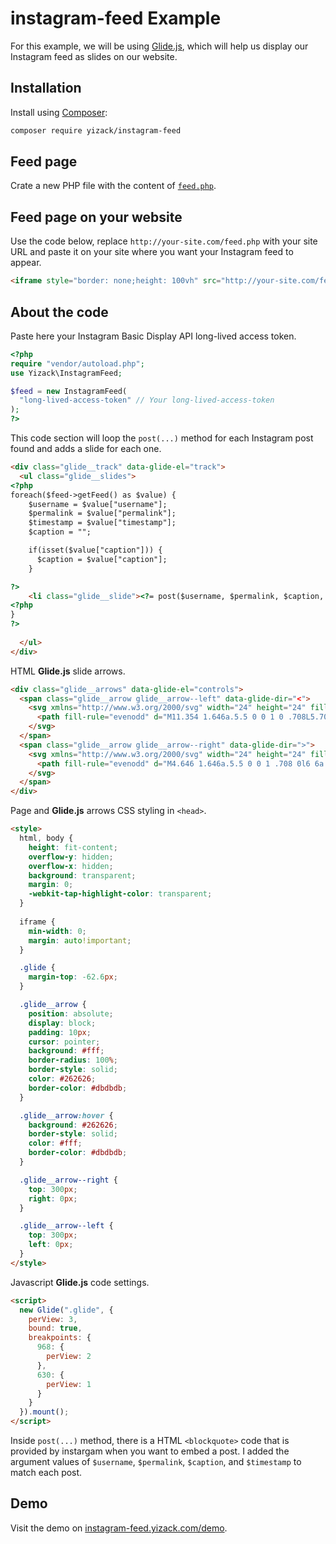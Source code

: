 # instagram-feed Example
For this example, we will be using [Glide.js](https://glidejs.com/), which will help us display our Instagram feed as slides on our website.

## Installation
Install using [Composer](https://getcomposer.org/):
```sh
composer require yizack/instagram-feed
```

## Feed page
Crate a new PHP file with the content of [`feed.php`](https://github.com/Yizack/instagram-feed/blob/master/example/feed.php).

## Feed page on your website
Use the code below, replace `http://your-site.com/feed.php` with your site URL and paste it on your site where you want your Instagram feed to appear.
```html
<iframe style="border: none;height: 100vh" src="http://your-site.com/feed" width="100%"></iframe>
```

## About the code
Paste here your Instagram Basic Display API long-lived access token.
```php
<?php
require "vendor/autoload.php";
use Yizack\InstagramFeed;

$feed = new InstagramFeed(
  "long-lived-access-token" // Your long-lived-access-token
);
?>
```

This code section will loop the `post(...)` method for each Instagram post found and adds a slide for each one.
```html
<div class="glide__track" data-glide-el="track">
  <ul class="glide__slides">
<?php
foreach($feed->getFeed() as $value) {
    $username = $value["username"];
    $permalink = $value["permalink"];
    $timestamp = $value["timestamp"];
    $caption = "";

    if(isset($value["caption"])) {
      $caption = $value["caption"];
    }

?>
    <li class="glide__slide"><?= post($username, $permalink, $caption, $timestamp); ?></li>
<?php
}
?>
      
  </ul>
</div>
```

HTML **Glide.js** slide arrows.
```html
<div class="glide__arrows" data-glide-el="controls">
  <span class="glide__arrow glide__arrow--left" data-glide-dir="<">
    <svg xmlns="http://www.w3.org/2000/svg" width="24" height="24" fill="currentColor" class="bi bi-chevron-left" viewBox="0 0 16 16">
      <path fill-rule="evenodd" d="M11.354 1.646a.5.5 0 0 1 0 .708L5.707 8l5.647 5.646a.5.5 0 0 1-.708.708l-6-6a.5.5 0 0 1 0-.708l6-6a.5.5 0 0 1 .708 0z"/>
    </svg>
  </span>
  <span class="glide__arrow glide__arrow--right" data-glide-dir=">">
    <svg xmlns="http://www.w3.org/2000/svg" width="24" height="24" fill="currentColor" class="bi bi-chevron-right" viewBox="0 0 16 16">
      <path fill-rule="evenodd" d="M4.646 1.646a.5.5 0 0 1 .708 0l6 6a.5.5 0 0 1 0 .708l-6 6a.5.5 0 0 1-.708-.708L10.293 8 4.646 2.354a.5.5 0 0 1 0-.708z"/>
    </svg>
  </span>
</div>
```

Page and **Glide.js** arrows CSS styling in `<head>`.
```html
<style>
  html, body {
    height: fit-content;
    overflow-y: hidden;
    overflow-x: hidden;
    background: transparent;
    margin: 0;
    -webkit-tap-highlight-color: transparent;
  }
  
  iframe {
    min-width: 0;
    margin: auto!important;
  }

  .glide {
    margin-top: -62.6px;
  }

  .glide__arrow {
    position: absolute;
    display: block;
    padding: 10px;
    cursor: pointer;
    background: #fff;
    border-radius: 100%;
    border-style: solid;
    color: #262626;
    border-color: #dbdbdb;
  }

  .glide__arrow:hover {
    background: #262626;
    border-style: solid;
    color: #fff;
    border-color: #dbdbdb;
  }

  .glide__arrow--right {
    top: 300px;
    right: 0px;
  }

  .glide__arrow--left {
    top: 300px;
    left: 0px;
  }
</style>
```

Javascript **Glide.js** code settings.
```html
<script>
  new Glide(".glide", {
    perView: 3,
    bound: true,
    breakpoints: {
      968: {
        perView: 2
      },
      630: {
        perView: 1
      }
    }
  }).mount();
</script>
```
Inside `post(...)` method, there is a HTML `<blockquote>` code that is provided by instargam when you want to embed a post. I added the argument values of `$username`, `$permalink`, `$caption`, and `$timestamp` to match each post.

## Demo
Visit the demo on [instagram-feed.yizack.com/demo](https://instagram-feed.yizack.com/demo/).
